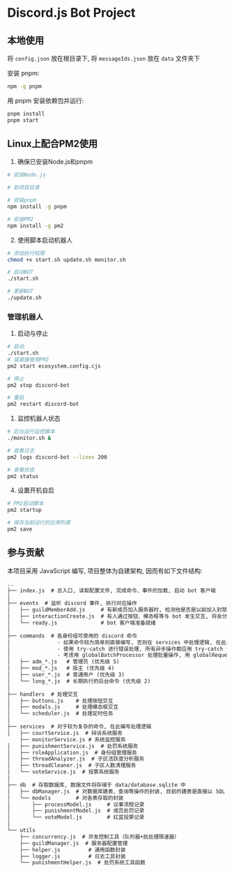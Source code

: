 # Discord.js Bot Project

## 本地使用

将 `config.json` 放在根目录下, 将 `messageIds.json` 放在 `data` 文件夹下

安装 pnpm:

```bash
npm -g pnpm
```

用 pnpm 安装依赖包并运行:

```bash
pnpm install
pnpm start
```

## Linux上配合PM2使用

1. 确保已安装Node.js和pnpm
```bash
# 安装Node.js

# 到项目目录

# 安装pnpm
npm install -g pnpm

# 安装PM2
npm install -g pm2
```

2. 使用脚本启动机器人
```bash
# 添加执行权限
chmod +x start.sh update.sh monitor.sh

# 启动BOT
./start.sh

# 更新BOT
./update.sh
```

### 管理机器人

1. 启动与停止
```bash
# 启动
./start.sh
# 或直接使用PM2
pm2 start ecosystem.config.cjs

# 停止
pm2 stop discord-bot

# 重启
pm2 restart discord-bot
```

1. 监控机器人状态
```bash
# 后台运行监控脚本
./monitor.sh &

# 查看日志
pm2 logs discord-bot --lines 200

# 查看状态
pm2 status
```

4. 设置开机自启
```bash
# PM2启动脚本
pm2 startup

# 保存当前运行的应用列表
pm2 save
```

## 参与贡献

本项目采用 JavaScript 编写, 项目整体为自建架构, 因而有如下文件结构:

```txt
..
├── index.js  # 总入口, 读取配置文件, 完成命令、事件的加载, 启动 bot 客户端
│
├── events  # 监听 discord 事件, 执行对应操作
│   ├── guildMemberAdd.js     # 有新成员加入服务器时, 检测他是否是以前加入封禁列表但还没实际封禁的成员, 执行封禁操作
│   ├── interactionCreate.js  # 有人通过按钮、模态框等与 bot 发生交互, 将会分发给 handlers 进行处理
│   └── ready.js              # bot 客户端准备就绪
│
├── commands  # 各身份组可使用的 discord 命令
│               - 如果命令较为简单则直接编写, 否则在 services 中处理逻辑, 在此处调用对应函数
│               - 使用 try-catch 进行错误处理, 所有异步操作都应用 try-catch 包装
│               - 考虑用 globalBatchProcessor 处理批量操作, 用 globalRequestQueue 控制 API 请求频率
│   ├── adm_*.js   # 管理员 (优先级 5)
│   ├── mod_*.js   # 版主 (优先级 4)
│   ├── user_*.js  # 普通用户 (优先级 3)
│   └── long_*.js  # 长期执行的后台命令 (优先级 2)
│
├── handlers  # 处理交互
│   ├── buttons.js    # 处理按钮交互
│   ├── modals.js     # 处理模态框交互
│   └── scheduler.js  # 处理定时任务
│
├── services  # 对于较为复杂的命令, 在此编写处理逻辑
│   ├── courtService.js  # 辩诉系统服务
    ├── monitorService.js # 系统监控服务
│   ├── punishmentService.js  # 处罚系统服务
│   ├── roleApplication.js  # 身份组管理服务
│   ├── threadAnalyzer.js  # 子区活跃度分析服务
│   ├── threadCleaner.js  # 子区人数清理服务
│   └── voteService.js  # 投票系统服务
│
├── db  # 存取数据库, 数据文件将存储于 data/database.sqlite 中
│   ├── dbManager.js  # 对数据库建表、查询等操作的封装, 目前的建表是直接以 SQL 形式硬编码在代码中
│   └── models        # 对各表存取的封装
│       ├── processModel.js     # 议事流程记录
│       ├── punishmentModel.js  # 成员处罚记录
│       └── voteModel.js        # 红蓝投票记录
│
└── utils
    ├── concurrency.js  # 并发控制工具（队列器+批处理限速器）
    ├── guildManager.js  # 服务器配置管理
    ├── helper.js         # 通用函数封装
    ├── logger.js         # 日志工具封装
    └── punishmentHelper.js  # 处罚系统工具函数
```
